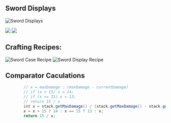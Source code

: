 Sword Displays
---

![](https://i.imgur.com/BhNFAPN.png "Sword Displays")

[![](https://cf.way2muchnoise.eu/full_392762_downloads.svg)](https://www.curseforge.com/minecraft/mc-mods/sword-displays)
[![](http://cf.way2muchnoise.eu/versions/392762.svg)](https://www.curseforge.com/minecraft/mc-mods/sword-displays)

## Crafting Recipes:

![](https://i.imgur.com/pGCvCtB.png "Sword Case Recipe")
![](https://i.imgur.com/OqDhlsF.png "Sword Display Recipe")

## Comparator Caculations

```java
        // x = maxDamage : (maxDamage - currentDamage)
        // if (x > 15) x = 14;
        // if (x == 15) x = 13;
        // return 15 / x
        int x = stack.getMaxDamage() / (stack.getMaxDamage() - stack.getDamage());
        x = x > 15 ? 14 : x == 15 ? 13 : x;
        return 15 / x;
```
